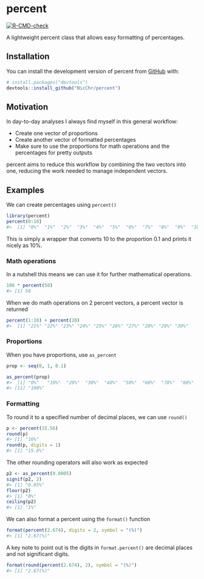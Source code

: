 
<!-- README.md is generated from README.Rmd. Please edit that file -->

# percent

<!-- badges: start -->

[![R-CMD-check](https://github.com/NicChr/percent/actions/workflows/R-CMD-check.yaml/badge.svg)](https://github.com/NicChr/percent/actions/workflows/R-CMD-check.yaml)

<!-- badges: end -->

A lightweight percent class that allows easy formatting of percentages.

## Installation

You can install the development version of percent from
[GitHub](https://github.com/) with:

``` r
# install.packages("devtools")
devtools::install_github("NicChr/percent")
```

## Motivation

In day-to-day analyses I always find myself in this general workflow:

- Create one vector of proportions
- Create another vector of formatted percentages
- Make sure to use the proportions for math operations and the
  percentages for pretty outputs

percent aims to reduce this workflow by combining the two vectors into
one, reducing the work needed to manage independent vectors.

## Examples

We can create percentages using `percent()`

``` r
library(percent)
percent(0:10)
#>  [1] "0%"  "1%"  "2%"  "3%"  "4%"  "5%"  "6%"  "7%"  "8%"  "9%"  "10%"
```

This is simply a wrapper that converts 10 to the proportion 0.1 and
prints it nicely as 10%.

### Math operations

In a nutshell this means we can use it for further mathematical
operations.

``` r
100 * percent(50)
#> [1] 50
```

When we do math operations on 2 percent vectors, a percent vector is
returned

``` r
percent(1:10) + percent(20)
#>  [1] "21%" "22%" "23%" "24%" "25%" "26%" "27%" "28%" "29%" "30%"
```

### Proportions

When you have proportions, use `as_percent`

``` r
prop <- seq(0, 1, 0.1)

as_percent(prop)
#>  [1] "0%"   "10%"  "20%"  "30%"  "40%"  "50%"  "60%"  "70%"  "80%"  "90%" 
#> [11] "100%"
```

### Formatting

To round it to a specified number of decimal places, we can use
`round()`

``` r
p <- percent(15.56)
round(p)
#> [1] "16%"
round(p, digits = 1)
#> [1] "15.6%"
```

The other rounding operators will also work as expected

``` r
p2 <- as_percent(0.0005)
signif(p2, 2)
#> [1] "0.05%"
floor(p2)
#> [1] "0%"
ceiling(p2)
#> [1] "1%"
```

We can also format a percent using the `format()` function

``` r
format(percent(2.674), digits = 2, symbol = "(%)")
#> [1] "2.67(%)"
```

A key note to point out is the digits in `format.percent()` are decimal
places and not significant digits.

``` r
format(round(percent(2.674), 2), symbol = "(%)")
#> [1] "2.67(%)"
```
